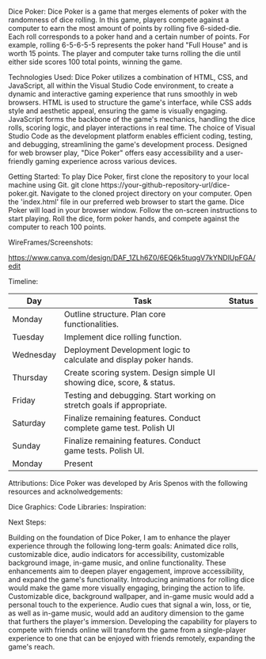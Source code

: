 Dice Poker: Dice Poker is a game that merges elements of poker with the randomness of dice rolling. In this game, players compete against a computer to earn the most amount of points by rolling five 6-sided-die. Each roll corresponds to a poker hand and a certain number of points. For example, rolling 6-5-6-5-5 represents the poker hand "Full House" and is worth 15 points. The player and computer take turns rolling the die until either side scores 100 total points, winning the game.   

Technologies Used: Dice Poker utilizes a combination of HTML, CSS, and JavaScript, all within the Visual Studio Code environment, to create a dynamic and interactive gaming experience that runs smoothly in web browsers. HTML is used to structure the game's interface, while CSS adds style and aesthetic appeal, ensuring the game is visually engaging. JavaScript forms the backbone of the game's mechanics, handling the dice rolls, scoring logic, and player interactions in real time. The choice of Visual Studio Code as the development platform enables efficient coding, testing, and debugging, streamlining the game's development process. Designed for web browser play, "Dice Poker" offers easy accessibility and a user-friendly gaming experience across various devices.

Getting Started: To play Dice Poker, first clone the repository to your local machine using Git. git clone https://your-github-repository-url/dice-poker.git. Navigate to the cloned project directory on your computer. Open the 'index.html' file in our preferred web browser to start the game. Dice Poker will load in your browser window. Follow the on-screen instructions to start playing.  Roll the dice, form poker hands, and compete against the computer to reach 100 points. 

WireFrames/Screenshots:

https://www.canva.com/design/DAF_1ZLh6Z0/6EQ6k5tuqgV7kYNDlUpFGA/edit

Timeline:

| Day       | Task                                                                    | Status |
|-----------|-------------------------------------------------------------------------|--------|
| Monday    | Outline structure. Plan core functionalities.                           |        |
| Tuesday   | Implement dice rolling function.                                        |        |
| Wednesday | Deployment Development logic to calculate and display poker hands.      |        |
| Thursday  | Create scoring system. Design simple UI showing dice, score, & status.  |        |
| Friday    | Testing and debugging. Start working on stretch goals if appropriate.   |        |
| Saturday  | Finalize remaining features. Conduct complete game test. Polish UI      |        |
| Sunday    | Finalize remaining features. Conduct game tests. Polish UI.             |        |
| Monday    | Present                                                                 |        |

Attributions: Dice Poker was developed by Aris Spenos with the following resources and acknolwedgements: 

Dice Graphics:
Code Libraries:
Inspiration: 

Next Steps: 

Building on the foundation of Dice Poker, I am to enhance the player experience through the following long-term goals: Animated dice rolls, customizable dice, audio indicators for accessibility, customizable background image, in-game music, and online functionality. These enhancements aim to deepen player engagement, improve accessibility, and expand the game's functionality. Introducing animations for rolling dice would make the game more visually engaging, bringing the action to life. Customizable dice, background wallpaper, and in-game music would add a personal touch to the experience. Audio cues that signal a win, loss, or tie, as well as in-game music, would add an auditory dimension to the game that furthers the player's immersion. Developing the capability for players to compete with friends online will transform the game from a single-player experience to one that can be enjoyed with friends remotely, expanding the game's reach. 